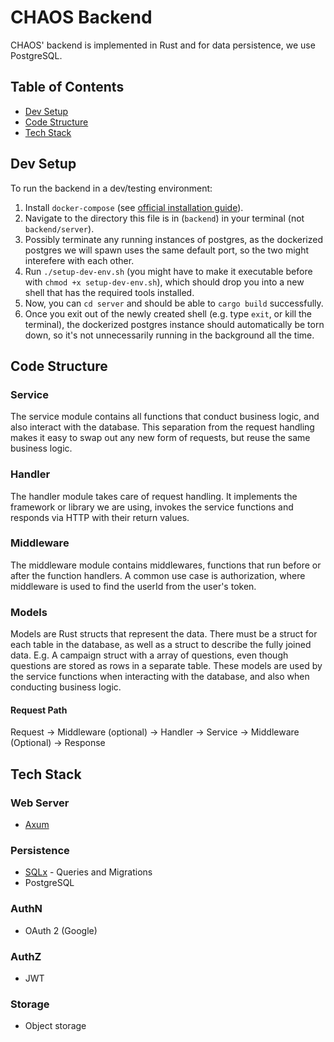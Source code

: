 # CHAOS Backend

CHAOS' backend is implemented in Rust and for data persistence, we use PostgreSQL.

## Table of Contents

- [Dev Setup](#dev-setup)
- [Code Structure](#code-structure)
- [Tech Stack](#tech-stack)


## Dev Setup

To run the backend in a dev/testing environment:
1. Install `docker-compose` (see [official installation guide](https://docs.docker.com/compose/install/)).
2. Navigate to the directory this file is in (`backend`) in your terminal (not `backend/server`).
3. Possibly terminate any running instances of postgres, as the dockerized postgres we will spawn uses the same default port, so the two might interefere with each other.
4. Run `./setup-dev-env.sh` (you might have to make it executable before with `chmod +x setup-dev-env.sh`), which should drop you into a new shell that has the required tools installed.
5. Now, you can `cd server` and should be able to `cargo build` successfully.
6. Once you exit out of the newly created shell (e.g. type `exit`, or kill the terminal), the dockerized postgres instance should automatically be torn down, so it's not unnecessarily running in the background all the time.


## Code Structure

### Service
The service module contains all functions that conduct business logic, and also interact with the database. This
separation from the request handling makes it easy to swap out any new form of requests, but reuse the same business
logic.

### Handler
The handler module takes care of request handling. It implements the framework or library we are using, invokes the
service functions and responds via HTTP  with their return values.

### Middleware
The middleware module contains middlewares, functions that run before or after the function handlers. A common use case
is authorization, where middleware is used to find the userId from the user's token.

### Models
Models are Rust structs that represent the data. There must be a struct for each table in the database, as well as a
struct to describe the fully joined data. E.g. A campaign struct with a array of questions, even though questions are
stored as rows in a separate table. These models are used by the service functions when interacting with the database,
and also when conducting business logic.

#### Request Path
Request -> Middleware (optional) -> Handler -> Service -> Middleware (Optional) -> Response


## Tech Stack

### Web Server
- [Axum](https://github.com/tokio-rs/axum)

### Persistence
- [SQLx](https://github.com/launchbadge/sqlx) - Queries and Migrations
- PostgreSQL

### AuthN
- OAuth 2 (Google)

### AuthZ
- JWT

### Storage
- Object storage
